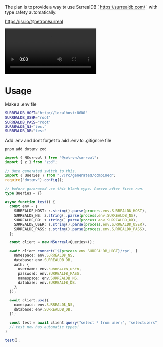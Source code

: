 The plan is to provide a way to use SurrealDB ( https://surrealdb.com/ ) with type safety automatically.

https://jsr.io/@netron/surreal

<video autoplay loop>
  <source src="https://github.com/netrondev/surreal/blob/main/example.mp4?raw=true" type="video/mp4" />
</video>

# Usage

Make a .env file

```sh
SURREALDB_HOST="http://localhost:8000"
SURREALDB_USER="root"
SURREALDB_PASS="root"
SURREALDB_NS="test"
SURREALDB_DB="test"
```

Add .env and dont forget to add .env to .gitignore file

`pnpm add dotenv zod`

```ts
import { NSurreal } from "@netron/surreal";
import { z } from "zod";

// Once generated switch to this.
import { Queries } from "./src/generated/combined";
require("dotenv").config();

// before generated use this blank type. Remove after first run.
type Queries = {}

async function test() {
  const env = {
    SURREALDB_HOST: z.string().parse(process.env.SURREALDB_HOST),
    SURREALDB_NS: z.string().parse(process.env.SURREALDB_NS),
    SURREALDB_DB: z.string().parse(process.env.SURREALDB_DB),
    SURREALDB_USER: z.string().parse(process.env.SURREALDB_USER),
    SURREALDB_PASS: z.string().parse(process.env.SURREALDB_PASS),
  };

  const client = new NSurreal<Queries>();

  await client.connect(`${process.env.SURREALDB_HOST}/rpc`, {
    namespace: env.SURREALDB_NS,
    database: env.SURREALDB_DB,
    auth: {
      username: env.SURREALDB_USER,
      password: env.SURREALDB_PASS,
      namespace: env.SURREALDB_NS,
      database: env.SURREALDB_DB,
    },
  });

  await client.use({
    namespace: env.SURREALDB_NS,
    database: env.SURREALDB_DB,
  });

  const test = await client.query("select * from user;", "selectusers");
  // test now has automatic types!
}

test();

```